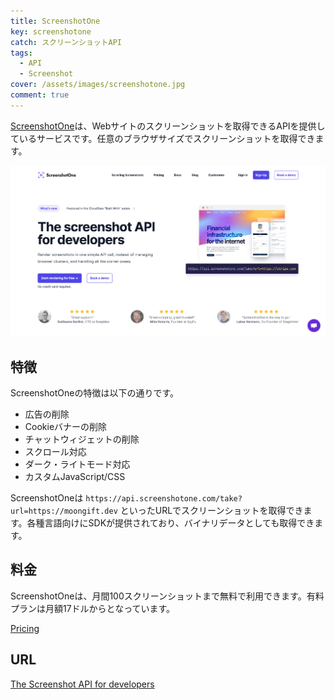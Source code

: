 ```yaml
---
title: ScreenshotOne
key: screenshotone
catch: スクリーンショットAPI
tags:
  - API
  - Screenshot
cover: /assets/images/screenshotone.jpg
comment: true
---
```


[ScreenshotOne](https://screenshotone.com/)は、Webサイトのスクリーンショットを取得できるAPIを提供しているサービスです。任意のブラウザサイズでスクリーンショットを取得できます。

[![ScreenshotOneのWebサイト](/assets/images/screenshotone.jpg)](https://screenshotone.com/)

<!--more-->

## 特徴

ScreenshotOneの特徴は以下の通りです。

- 広告の削除
- Cookieバナーの削除
- チャットウィジェットの削除
- スクロール対応
- ダーク・ライトモード対応
- カスタムJavaScript/CSS

ScreenshotOneは `https://api.screenshotone.com/take?url=https://moongift.dev` といったURLでスクリーンショットを取得できます。各種言語向けにSDKが提供されており、バイナリデータとしても取得できます。

## 料金

ScreenshotOneは、月間100スクリーンショットまで無料で利用できます。有料プランは月額17ドルからとなっています。

[Pricing](https://screenshotone.com/pricing/)

## URL

[The Screenshot API for developers](https://screenshotone.com/)
